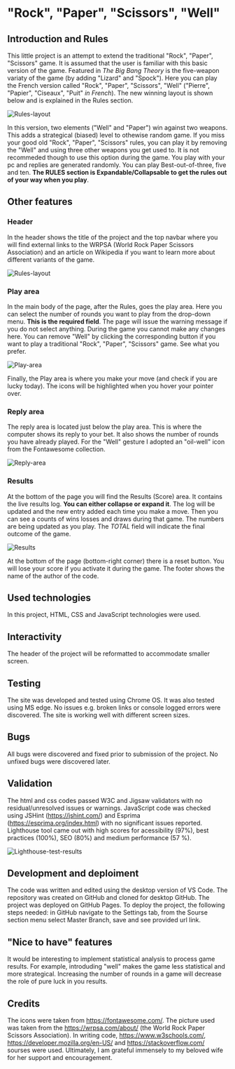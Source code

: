 # "Rock", "Paper", "Scissors", "Well"

## Introduction and Rules

This little project is an attempt to extend the traditional "Rock", "Paper", "Scissors" game. It is assumed that the user is familiar with this basic version of the game. Featured in *The Big Bang Theory* is the five-weapon variaty of the game (by adding "Lizard" and "Spock"). Here you can play the French version called "Rock", "Paper", "Scissors", "Well" ("Pierre", "Papier", "Ciseaux", "Puit" *in French*). The new winning layout is shown below and is explained in the Rules section.

![Rules-layout](./assets/images/rules-layout.png "Rules-layout")

In this version, two elements ("Well" and "Paper") win against two weapons. This adds a strategical (biased) level to othewise random game. If you miss your good old "Rock", "Paper", "Scissors" rules, you can play it by removing the "Well" and using three other weapons you get used to. It is not recommeded though to use this option during the game. You play with your pc and replies are generated randomly. You can play Best-out-of-three, five and ten. **The RULES section is Expandable/Collapsable to get the rules out of your way when you play**.

## Other features

### Header

In the header shows the title of the project and the top navbar where you will find external links to the WRPSA (World Rock Paper Scissors Association) and an article on Wikipedia if you want to learn more about different variants of the game.

![Rules-layout](./assets/images/features-header.png "Rules-layout")

### Play area
In the main body of the page, after the Rules, goes the play area. Here you can select the number of rounds you want to play from the drop-down menu. **This is the required field**. The page will issue the warning message if you do not select anything. During the game you cannot make any changes here. You can remove "Well" by clicking the corresponding button if you want to play a traditional "Rock", "Paper", "Scissors" game. See what you prefer.

![Play-area](./assets/images/playarea.png "Play-area")

Finally, the Play area is where you make your move (and check if you are lucky today). The icons will be highlighted when you hover your pointer over.

### Reply area

The reply area is located just below the play area. This is where the computer shows its reply to your bet. It also shows the number of rounds you have already played. For the "Well" gesture I adopted an "oil-well" icon from the Fontawesome collection.

![Reply-area](./assets/images/replyarea.png "Reply-area")

### Results

At the bottom of the page you will find the Results (Score) area. It contains the live results log. **You can either collapse or expand it**. The log will be updated and the new entry added each time you make a move. Then you can see a counts of wins losses and draws during that game. The numbers are being updated as you play. The *TOTAL* field will indicate the final outcome of the game.

![Results](./assets/images/results.png "Results")

At the bottom of the page (bottom-right corner) there is a reset button. You will lose your score if you activate it during the game. The footer shows the name of the author of the code.

## Used technologies

In this project, HTML, CSS and JavaScript technologies were used.

## Interactivity

The header of the project will be reformatted to accommodate smaller screen.

## Testing

The site was developed and tested using Chrome OS. It was also tested using MS edge. No issues e.g. broken links or console logged errors were discovered. The site is working well with different screen sizes.

## Bugs

All bugs were discovered and fixed prior to submission of the project. No unfixed bugs were discovered later.

## Validation

The html and css codes passed W3C and Jigsaw validators with no residual/unresolved issues or warnings. JavaScript code was checked using JSHint (https://jshint.com/) and Esprima (https://esprima.org/index.html) with no significant issues reported. Lighthouse tool came out with high scores for acessibility (97%), best practices (100%), SEO (80%) and medium performance (57 %).

![Lighthouse-test-results](./assets/images/lighthouse-pc.png "Lighthouse - test results")

## Development and deploiment

The code was written and edited using the desktop version of VS Code. The repository was created on GitHub and cloned for desktop GitHub. The project was deployed on GitHub Pages. To deploy the project, the following steps needed: in GitHub navigate to the Settings tab, from the Sourse section menu select Master Branch, save and see provided url link.

## "Nice to have" features

It would be interesting to implement statistical analysis to process game results. For example, introduding "well" makes the game less statistical and more strategical. Increasing the number of rounds in a game will decrease the role of pure luck in you results.

## Credits

The icons were taken from https://fontawesome.com/. The picture used was taken from the https://wrpsa.com/about/ (the World Rock Paper Scissors Association). In writing code, <https://www.w3schools.com/>, <https://developer.mozilla.org/en-US/> and <https://stackoverflow.com/> sourses were used. Ultimately, I am grateful immensely to my beloved wife for her support and encouragement.








 

